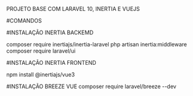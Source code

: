 PROJETO BASE COM LARAVEL 10, INERTIA E VUEJS

#COMANDOS

#INSTALAÇÃO INERTIA BACKEMD

composer require inertiajs/inertia-laravel
php artisan inertia:middleware
composer require laravel/ui

#INSTALAÇÃO INERTIA FRONTEND

npm install @inertiajs/vue3

#INSTALAÇÃO BREEZE VUE
composer require laravel/breeze --dev
